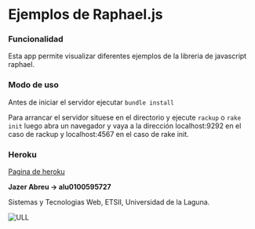 # Ejemplos de Raphael.js

### Funcionalidad

Esta app permite visualizar diferentes ejemplos de la libreria de javascript raphael.

### Modo de uso

Antes de iniciar el servidor ejecutar `bundle install`

Para arrancar el servidor situese en el directorio y ejecute `rackup` o `rake init` luego abra un navegador y vaya a la dirección localhost:9292 en el caso de rackup y localhost:4567 en el caso de rake init.

### Heroku

[Pagina de heroku](http://raphaeljs.herokuapp.com)

**Jazer Abreu -> alu0100595727**

Sistemas y Tecnologias Web, ETSII, Universidad de la Laguna.

![ULL](http://www.ull.es/Public/images/wull/logo.gif)
